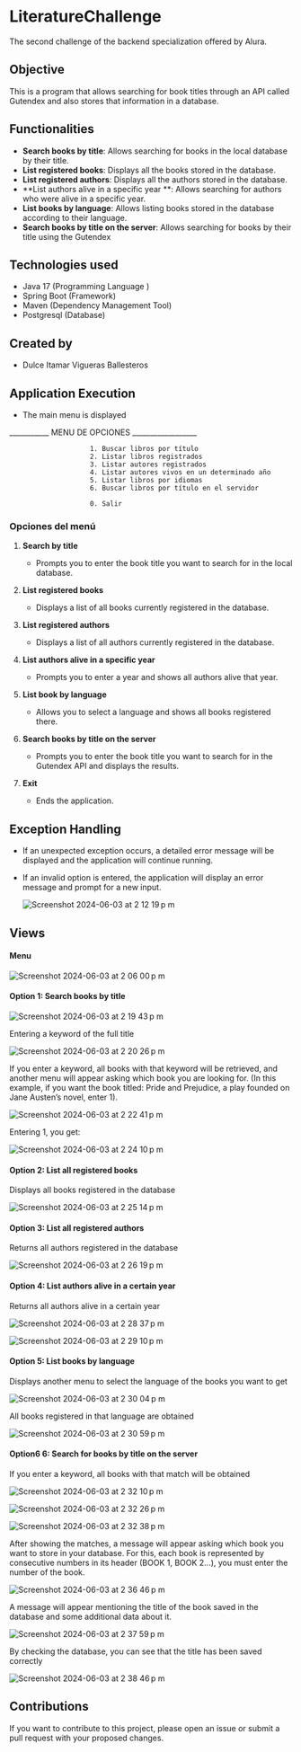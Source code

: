 # LiteratureChallenge
The second challenge of the backend specialization offered by Alura.

## Objective
This is a program that allows searching for book titles through an API called Gutendex and also stores that information in a database.

## Functionalities


- **Search books by title**: Allows searching for books in the local database by their title.
- **List registered books**: Displays all the books stored in the database.
- **List registered authors**: Displays all the authors stored in the database.
- **List authors alive in a specific year **: Allows searching for authors who were alive in a specific year.
- **List books by language**: Allows listing books stored in the database according to their language.
- **Search books by title on the server**: Allows searching for books by their title using the Gutendex

## Technologies used
- Java 17 (Programming Language )
- Spring Boot (Framework)
- Maven (Dependency Management Tool)
- Postgresql (Database)

## Created by
- Dulce Itamar Vigueras Ballesteros


## Application Execution

- The main menu is displayed
<p>     
        ___________ MENU DE OPCIONES __________________

                        1. Buscar libros por título 
                        2. Listar libros registrados
                        3. Listar autores registrados
                        4. Listar autores vivos en un determinado año
                        5. Listar libros por idiomas
                        6. Buscar libros por título en el servidor
                        
                        0. Salir


</p>

### Opciones del menú

1. **Search by title**
    - Prompts you to enter the book title you want to search for in the local database.

2. **List registered books**
    - Displays a list of all books currently registered in the database.

3. **List registered authors**
    - Displays a list of all authors currently registered in the database.

4. **List authors alive in a specific year**
    - Prompts you to enter a year and shows all authors alive that year.

5. **List book by language**
    - Allows you to select a language and shows all books registered there.

6. **Search books by title on the server**
    - Prompts you to enter the book title you want to search for in the Gutendex API and displays the results.


0. **Exit**
    - Ends the application. 

## Exception Handling

- If an unexpected exception occurs, a detailed error message will be displayed and the application will continue running.
- If an invalid option is entered, the application will display an error message and prompt for a new input.
  
   ![Screenshot 2024-06-03 at 2 12 19 p m](https://github.com/DulceItamar/LiteratureChallenge/assets/98665735/79cdb280-adaa-439b-b9b3-b2c704febfcf)


## Views

#### Menu 

![Screenshot 2024-06-03 at 2 06 00 p m](https://github.com/DulceItamar/LiteratureChallenge/assets/98665735/4edb72b8-0cc1-4998-b38a-7f7a927ce691)

#### Option 1: Search books by title

![Screenshot 2024-06-03 at 2 19 43 p m](https://github.com/DulceItamar/LiteratureChallenge/assets/98665735/d9d38c32-533d-434e-9175-83a397145081)

Entering a keyword of the full title

![Screenshot 2024-06-03 at 2 20 26 p m](https://github.com/DulceItamar/LiteratureChallenge/assets/98665735/2eb9593f-8793-4fef-bd62-6344ee865d62)

If you enter a keyword, all books with that keyword will be retrieved, and another menu will appear asking which book you are looking for. (In this example, if you want the book titled: Pride and Prejudice, a play founded on Jane Austen’s novel, enter 1).

![Screenshot 2024-06-03 at 2 22 41 p m](https://github.com/DulceItamar/LiteratureChallenge/assets/98665735/afe17d40-a001-44e5-82b2-1400f1b26fc1)

Entering 1, you get:

![Screenshot 2024-06-03 at 2 24 10 p m](https://github.com/DulceItamar/LiteratureChallenge/assets/98665735/d7046238-b279-4017-9e8c-35ce30dee161)



#### Option 2: List all registered books
Displays all books registered in the database

![Screenshot 2024-06-03 at 2 25 14 p m](https://github.com/DulceItamar/LiteratureChallenge/assets/98665735/a064ef06-bcc9-4888-92af-3d9f2cabd7f2)


#### Option 3: List all registered authors
Returns all authors registered in the database

![Screenshot 2024-06-03 at 2 26 19 p m](https://github.com/DulceItamar/LiteratureChallenge/assets/98665735/42f622f1-42fd-4c63-a623-9acf288e5f08)


#### Option 4: List authors alive in a certain year
Returns all authors alive in a certain year

![Screenshot 2024-06-03 at 2 28 37 p m](https://github.com/DulceItamar/LiteratureChallenge/assets/98665735/b3643463-d682-411b-a068-c543bc795c03)

![Screenshot 2024-06-03 at 2 29 10 p m](https://github.com/DulceItamar/LiteratureChallenge/assets/98665735/127d5d0f-a3ad-4240-aed1-c1fb135292cd)


#### Option 5: List books by language
Displays another menu to select the language of the books you want to get 

![Screenshot 2024-06-03 at 2 30 04 p m](https://github.com/DulceItamar/LiteratureChallenge/assets/98665735/b2db90a3-0dac-49c5-b430-adec2f0f3402)

All books registered in that language are obtained 

![Screenshot 2024-06-03 at 2 30 59 p m](https://github.com/DulceItamar/LiteratureChallenge/assets/98665735/82bacbb8-36de-4a79-a5b7-87dec67908a7)

#### Option6 6: Search for books by title on the server
If you enter a keyword, all books with that match will be obtained

![Screenshot 2024-06-03 at 2 32 10 p m](https://github.com/DulceItamar/LiteratureChallenge/assets/98665735/7cf1fe0f-a6a0-429a-9aae-103d2a73eeb2)

![Screenshot 2024-06-03 at 2 32 26 p m](https://github.com/DulceItamar/LiteratureChallenge/assets/98665735/c2f8ae0f-67cd-4065-8742-ee3d74488714)

![Screenshot 2024-06-03 at 2 32 38 p m](https://github.com/DulceItamar/LiteratureChallenge/assets/98665735/5cb99bd1-0bc9-4143-b62d-6b5cd175f6d5)

After showing the matches, a message will appear asking which book you want to store in your database. For this, each book is represented by consecutive numbers in its header (BOOK 1, BOOK 2...), you must enter the number of the book.

![Screenshot 2024-06-03 at 2 36 46 p m](https://github.com/DulceItamar/LiteratureChallenge/assets/98665735/cf827f91-0eb4-4519-bb89-069467654030)

A message will appear mentioning the title of the book saved in the database and some additional data about it.

![Screenshot 2024-06-03 at 2 37 59 p m](https://github.com/DulceItamar/LiteratureChallenge/assets/98665735/4504c042-86a7-4e51-b3d6-33aad4859ebe)

By checking the database, you can see that the title has been saved correctly

![Screenshot 2024-06-03 at 2 38 46 p m](https://github.com/DulceItamar/LiteratureChallenge/assets/98665735/5fccfdaa-1051-4537-ad51-d1142599a8fe)






## Contributions

If you want to contribute to this project, please open an issue or submit a pull request with your proposed changes.

